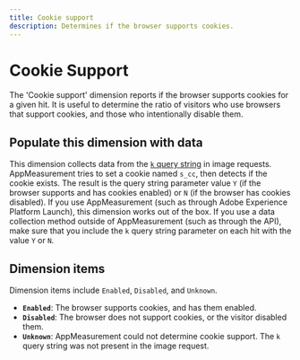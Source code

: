 ```yaml
---
title: Cookie support
description: Determines if the browser supports cookies.
---
```


# Cookie Support

The 'Cookie support' dimension reports if the browser supports cookies for a given hit. It is useful to determine the ratio of visitors who use browsers that support cookies, and those who intentionally disable them.

## Populate this dimension with data

This dimension collects data from the [`k` query string](/help/implement/validate/query-parameters.md) in image requests. AppMeasurement tries to set a cookie named `s_cc`, then detects if the cookie exists. The result is the query string parameter value `Y` (if the browser supports and has cookies enabled) or `N` (if the browser has cookies disabled). If you use AppMeasurement (such as through Adobe Experience Platform Launch), this dimension works out of the box. If you use a data collection method outside of AppMeasurement (such as through the API), make sure that you include the `k` query string parameter on each hit with the value `Y` or `N`.

## Dimension items

Dimension items include `Enabled`, `Disabled`, and `Unknown`.

* **`Enabled`**: The browser supports cookies, and has them enabled.
* **`Disabled`**: The browser does not support cookies, or the visitor disabled them.
* **`Unknown`**: AppMeasurement could not determine cookie support. The `k` query string was not present in the image request.

